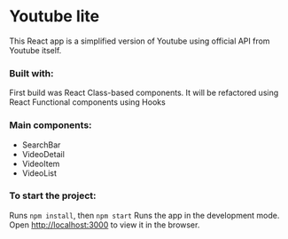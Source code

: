 # Youtube lite

This React app is a simplified version of Youtube using official API from Youtube itself.

### Built with:

First build was React Class-based components. It will be refactored using React Functional components using Hooks

### Main components:

- SearchBar
- VideoDetail
- VideoItem
- VideoList

### To start the project:

Runs `npm install`, then `npm start`
Runs the app in the development mode.\
Open [http://localhost:3000](http://localhost:3000) to view it in the browser.

